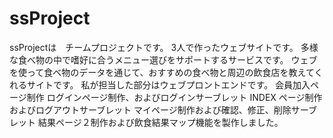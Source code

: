 # ssProject
ssProjectは　チームプロジェクトです。
3人で作ったウェブサイトです。
多様な食べ物の中で嗜好に合うメニュー選びをサポートするサービスです。
ウェブを使って食べ物のデータを通じて、おすすめの食べ物と周辺の飲食店を教えてくれるサイトです。
私が担当した部分はウェブプロントエンドです。
会員加入ページ制作
ログインページ制作、およびログインサーブレット
INDEX ページ制作およびログアウトサーブレット
マイページ制作および確認、修正、削除サーブレット
結果ページ２制作および飲食結果マップ機能を製作しました。
